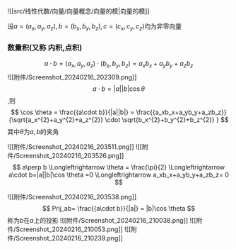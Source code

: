 
![[src/线性代数/向量/向量概念/向量的模|向量的模]]


设$a=(a_x,a_y,a_z),b=(b_x,b_y,b_z),c=(c_x,c_y,c_z)$均为非零向量
### 数量积(又称 内积,点积)
$$
a\cdot b=(a_x,a_y,a_z)\cdot(b_x,b_y,b_z)= a_xb_x+a_yb_y+a_zb_z
$$
![[附件/Screenshot_20240216_202309.png]]
$$
a\cdot b=|a||b| \cos \theta 
$$,则
$$
\cos \theta = \frac{{a\cdot b}}{|a||b|} = \frac{{a_xb_x+a_yb_y+a_zb_z}}{\sqrt{a_x^{2}+a_y^{2}+a_z^{2}} \cdot \sqrt{b_x^{2}+b_y^{2}+b_z^{2}} }
$$
其中$\theta$为$a,b$的夹角


![[附件/Screenshot_20240216_203511.png]]
![[附件/Screenshot_20240216_203526.png]]
$$
a\perp b \Longleftrightarrow  \theta = \frac{\pi}{2} \Longleftrightarrow  a\cdot b=|a||b|\cos \theta =0 \Longleftrightarrow  a_xb_x+a_yb_y+a_zb_z= 0
$$


![[附件/Screenshot_20240216_203538.png]]
$$
Prij_ab= \frac{{a\cdot b}}{|a|} = |b|\cos \theta
$$
称为$b$在$a$上的投影
![[附件/Screenshot_20240216_210038.png]]
![[附件/Screenshot_20240216_210053.png]]
![[附件/Screenshot_20240216_210239.png]]


